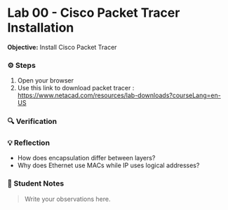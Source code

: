 # Lab 00 - Cisco Packet Tracer Installation 

**Objective:** Install Cisco Packet Tracer


### ⚙️ Steps

1. Open your browser
2. Use this link to download packet tracer : https://www.netacad.com/resources/lab-downloads?courseLang=en-US

### 🔍 Verification


### 💡 Reflection
- How does encapsulation differ between layers?
- Why does Ethernet use MACs while IP uses logical addresses?

### 📝 Student Notes
> Write your observations here.
